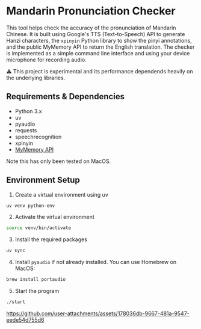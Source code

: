 # Mandarin Pronunciation Checker

This tool helps check the accuracy of the pronunciation of Mandarin Chinese. It is built using Google's TTS (Text-to-Speech) API to generate Hanzi characters, the `xpinyin` Python library to show the pinyi annotations, and the public MyMemory API to return the English translation. The checker is implemented as a simple command line interface and using your device microphone for recording audio.

⚠️ This project is experimental and its performance dependends heavily on the underlying libraries.

## Requirements & Dependencies
- Python 3.x
- uv
- pyaudio
- requests
- speechrecognition
- xpinyin
- [MyMemory API](https://mymemory.translated.net/doc/)

Note this has only been tested on MacOS.

## Environment Setup

1. Create a virtual environment using uv

```bash
uv venv python-env
```

2. Activate the virtual environment

```bash
source venv/bin/activate
```

3. Install the required packages

```bash
uv sync
```

4.  Install `pyaudio` if not already installed. You can use Homebrew on MacOS:

```bash
brew install portaudio
```

5. Start the program

```bash
./start
```



https://github.com/user-attachments/assets/178036db-9667-481a-9547-eede54d755d6


